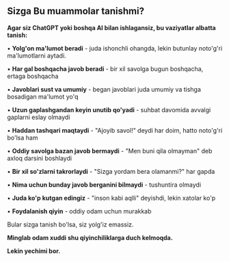 ## Sizga Bu muammolar tanishmi?
**Agar siz ChatGPT yoki boshqa AI bilan ishlagansiz, bu vaziyatlar albatta tanish:**

• **Yolg'on ma'lumot beradi** - juda ishonchli ohangda, lekin butunlay noto'g'ri ma'lumotlarni aytadi.

• **Har gal boshqacha javob beradi** - bir xil savolga bugun boshqacha, ertaga boshqacha

• **Javoblari sust va umumiy** - began javoblari juda umumiy va tishga bosadigan ma'lumot yo'q

• **Uzun gaplashgandan keyin unutib qo'yadi** - suhbat davomida avvalgi gaplarni eslay olmaydi

• **Haddan tashqari maqtaydi** - "Ajoyib savol!" deydi har doim, hatto noto'g'ri bo'lsa ham

• **Oddiy savolga bazan javob bermaydi** - "Men buni qila olmayman" deb axloq darsini boshlaydi

• **Bir xil so'zlarni takrorlaydi** - "Sizga yordam bera olamanmi?" har gapda

• **Nima uchun bunday javob berganini bilmaydi** - tushuntira olmaydi

• **Juda ko'p kutgan edingiz** - "inson kabi aqlli" deyishdi, lekin xatolar ko'p

• **Foydalanish qiyin** - oddiy odam uchun murakkab

Bular sizga tanish bo'lsa, siz yolg'iz emassiz.

**Minglab odam xuddi shu qiyinchiliklarga duch kelmoqda.**

**Lekin yechimi bor.**